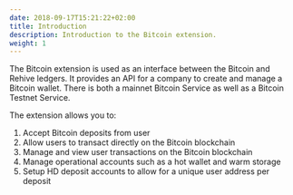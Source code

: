 ```yaml
---
date: 2018-09-17T15:21:22+02:00
title: Introduction
description: Introduction to the Bitcoin extension.
weight: 1
---
```


The Bitcoin extension is used as an interface between the Bitcoin and Rehive ledgers. It provides an API for a company to create and manage a Bitcoin wallet. There is both a mainnet Bitcoin Service as well as a Bitcoin Testnet Service.

The extension allows you to:

1. Accept Bitcoin deposits from user
3. Allow users to transact directly on the Bitcoin blockchain
4. Manage and view user transactions on the Bitcoin blockchain
5. Manage operational accounts such as a hot wallet and warm storage
6. Setup HD deposit accounts to allow for a unique user address per deposit
